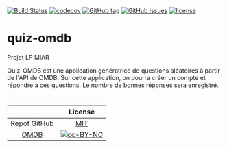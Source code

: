 [![Build Status](https://travis-ci.org/paul604/quiz-omdb.svg?branch=master)](https://travis-ci.org/paul604/quiz-omdb)
[![codecov](https://codecov.io/gh/paul604/quiz-omdb/branch/master/graph/badge.svg)](https://codecov.io/gh/paul604/quiz-omdb)
[![GitHub tag](https://img.shields.io/github/tag/paul604/quiz-omdb.svg)](https://github.com/paul604/quiz-omdb/releases)
[![GitHub issues](https://img.shields.io/github/issues/paul604/quiz-omdb.svg)](https://github.com/paul604/quiz-omdb/issues)
[![license](https://img.shields.io/github/license/paul604/quiz-omdb.svg)](https://github.com/paul604/quiz-omdb/blob/master/LICENSE)

# quiz-omdb
Projet LP MiAR
 
 
Quiz-OMDB est une application génératrice de questions aléatoires à partir de l'API de OMDB.
Sur cette application, on pourra créer un compte et répondre à ces questions. Le nombre de bonnes réponses sera enregistré.

#
| | License |
|:---:|:-----:|
| Repot GitHub | [MIT](http://www.opensource.org/licenses/mit-license.php) |
| [OMDB](https://www.omdbapi.com/) | [![cc-BY-NC](https://mirrors.creativecommons.org/presskit/buttons/88x31/svg/by-nc.svg)](https://creativecommons.org/licenses/by-nc/4.0/)|